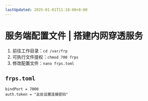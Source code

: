 ```yaml
---
lastUpdated: 2025-01-01T11:18:00+8:00
---
```


# 服务端配置文件 | 搭建内网穿透服务

1. 前往工作目录：```cd /var/frp```
2. 可执行文件提权：```chmod 700 frps```
3. 修改配置文件：```nano frps.toml```

## ```frps.toml```

```toml{2}
bindPort = 7000
auth.token = "此处设置连接密码"
```